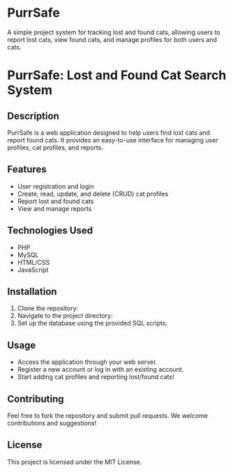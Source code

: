 # PurrSafe
A simple project system for tracking lost and found cats, allowing users to report lost cats, view found cats, and manage profiles for both users and cats.

# PurrSafe: Lost and Found Cat Search System

## Description
PurrSafe is a web application designed to help users find lost cats and report found cats. It provides an easy-to-use interface for managing user profiles, cat profiles, and reports.

## Features
- User registration and login
- Create, read, update, and delete (CRUD) cat profiles
- Report lost and found cats
- View and manage reports

## Technologies Used
- PHP
- MySQL
- HTML/CSS
- JavaScript

## Installation
1. Clone the repository:
2. Navigate to the project directory:
3. Set up the database using the provided SQL scripts.

## Usage
- Access the application through your web server.
- Register a new account or log in with an existing account.
- Start adding cat profiles and reporting lost/found cats!

## Contributing
Feel free to fork the repository and submit pull requests. We welcome contributions and suggestions!

## License
This project is licensed under the MIT License.
